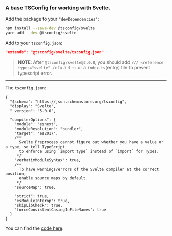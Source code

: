### A base TSConfig for working with Svelte.

Add the package to your `"devDependencies"`:

```sh
npm install --save-dev @tsconfig/svelte
yarn add --dev @tsconfig/svelte
```

Add to your `tsconfig.json`:

```json
"extends": "@tsconfig/svelte/tsconfig.json"
```

> **NOTE**: After `@tsconfig/svelte@2.0.0`, you should add `/// <reference types="svelte" />` to a `d.ts` or a `index.ts`(entry) file to prevent typescript error.

---

The `tsconfig.json`: 

```jsonc
{
  "$schema": "https://json.schemastore.org/tsconfig",
  "display": "Svelte",
  "_version": "5.0.0",

  "compilerOptions": {
    "module": "esnext",
    "moduleResolution": "bundler",
    "target": "es2017",
    /**
      Svelte Preprocess cannot figure out whether you have a value or a type, so tell TypeScript
      to enforce using `import type` instead of `import` for Types.
     */
    "verbatimModuleSyntax": true,
    /**
      To have warnings/errors of the Svelte compiler at the correct position,
      enable source maps by default.
     */
    "sourceMap": true,

    "strict": true,
    "esModuleInterop": true,
    "skipLibCheck": true,
    "forceConsistentCasingInFileNames": true
  }
}

```

You can find the [code here](https://github.com/tsconfig/bases/blob/master/bases/svelte.json).
